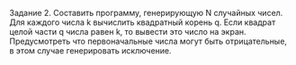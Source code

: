 Задание 2. Составить программу, генерирующую N случайных чисел. Для каждого числа k вычислить квадратный корень q. Если квадрат целой части q числа равен k, то вывести это число на экран. Предусмотреть что первоначальные числа могут быть отрицательные, в этом случае генерировать исключение.
